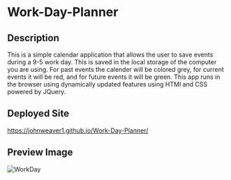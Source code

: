 # Work-Day-Planner
## Description
This is a simple calendar application that allows the user to save events during a 9-5 work day. This is saved in the local storage of the computer you are using. For past events the calender will be colored grey, for current events it will be red, and for future events it will be green. This app runs in the browser using dynamically updated features using HTMl and CSS powered by JQuery. 
## Deployed Site
https://johnweaver1.github.io/Work-Day-Planner/
## Preview Image
![WorkDay](https://user-images.githubusercontent.com/110701898/196555090-142b5157-a304-4591-a88d-102d9d56f453.png)
